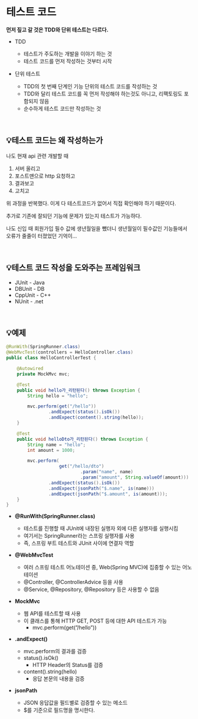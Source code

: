 # 테스트 코드

**먼저 짚고 갈 것은 TDD와 단위 테스트는 다르다.**

- TDD
    - 테스트가 주도하는 개발을 이야기 하는 것
    - 테스트 코드를 먼저 작성하는 것부터 시작
  

- 단위 테스트
    - TDD의 첫 번째 단계인 기능 단위의 테스트 코드를 작성하는 것
    - TDD와 달리 테스트 코드를 꼭 먼저 작성해야 하는것도 아니고, 리팩토링도 포함되지 않음
    - 순수하게 테스트 코드만 작성하는 것

<br>

## 💡테스트 코드는 왜 작성하는가

나도 현재 api 관련 개발할 때

1. 서버 올리고
2. 포스트맨으로 http 요청하고
3. 결과보고
4. 고치고

위 과정을 반복했다. 이게 다 테스트코드가 없어서 직접 확인해야 하기 때문이다.

추가로 기존에 잘되던 기능에 문제가 있는지 테스트가 가능하다.

나도 신입 때 회원가입 필수 값에 생년월일을 뺐더니 생년월일이 필수값인 기능들에서 오류가 줄줄이 터졌었던 기억이…

<br>

## 💡테스트 코드 작성을 도와주는 프레임워크

- JUnit - Java
- DBUnit - DB
- CppUnit - C++
- NUnit - .net

<br>

## 💡예제
```java
@RunWith(SpringRunner.class)
@WebMvcTest(controllers = HelloController.class)
public class HelloControllerTest {

    @Autowired
    private MockMvc mvc;

    @Test
    public void hello가_리턴된다() throws Exception {
        String hello = "hello";

        mvc.perform(get("/hello"))
                .andExpect(status().isOk())
                .andExpect(content().string(hello));
    }

    @Test
    public void helloDto가_리턴된다() throws Exception {
        String name = "hello";
        int amount = 1000;

        mvc.perform(
                    get("/hello/dto")
                            .param("name", name)
                            .param("amount", String.valueOf(amount)))
                .andExpect(status().isOk())
                .andExpect(jsonPath("$.name", is(name)))
                .andExpect(jsonPath("$.amount", is(amount)));
    }
}
```

- **@RunWith(SpringRunner.class)**
    - 테스트를 진행할 때 JUnit에 내장된 실행자 외에 다른 실행자를 실행시킴
    - 여기서는 SpringRunner라는 스프링 실행자를 사용
    - 즉, 스프링 부트 테스트와  JUnit 사이에 연결자 역할

- **@WebMvcTest**
    - 여러 스프링 테스트 어노테이션 중, Web(Spring MVC)에 집중할 수 있는 어노테이션
    - @Controller, @ControllerAdvice 등을 사용
    - @Service, @Repository, @Repository 등은 사용할 수 없음

- **MockMvc**
    - 웹 API를 테스트할 때 사용
    - 이 클래스를 통해 HTTP GET, POST 등에 대한 API 테스트가 가능
        - mvc.perform(get(”/hello”))

- **.andExpect()**
    - mvc.perform의 결과를 검증
    - status().isOk()
        - HTTP Header의 Status를 검증
    - content().string(hello)
        - 응답 본문의 내용을 검증

- **jsonPath**
    - JSON 응답값을 필드별로 검증할 수 있는 메소드
    - $를 기준으로 필드명을 명시한다.
